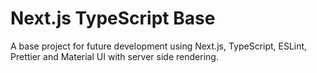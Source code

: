 # Next.js TypeScript Base
A base project for future development using Next.js, TypeScript, ESLint, Prettier and Material UI with server side rendering.

